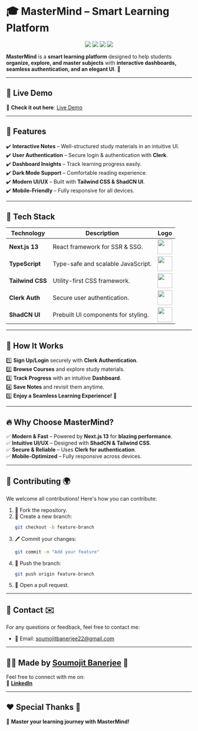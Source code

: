 # 🎓 MasterMind – Smart Learning Platform  

<p align="center">
  <img src="https://img.shields.io/badge/Next.js-13-black?style=flat&logo=next.js" />
  <img src="https://img.shields.io/badge/TailwindCSS-3-38B2AC?style=flat&logo=tailwind-css" />
  <img src="https://img.shields.io/badge/TypeScript-007ACC?style=flat&logo=typescript" />
  <img src="https://img.shields.io/badge/Clerk-Auth-4257B2?style=flat&logo=clerk" />
</p>

**MasterMind** is a **smart learning platform** designed to help students **organize, explore, and master subjects** with **interactive dashboards, seamless authentication, and an elegant UI**. 🚀  

---

## 🚀 Live Demo  

🔗 **Check it out here**: [Live Demo](https://master-mind-lms.vercel.app)  

---

## 🌟 Features  

✔️ **Interactive Notes** – Well-structured study materials in an intuitive UI.  
✔️ **User Authentication** – Secure login & authentication with **Clerk**.  
✔️ **Dashboard Insights** – Track learning progress easily.  
✔️ **Dark Mode Support** – Comfortable reading experience.  
✔️ **Modern UI/UX** – Built with **Tailwind CSS & ShadCN UI**.  
✔️ **Mobile-Friendly** – Fully responsive for all devices.  

---

## 📌 Tech Stack  

| Technology       | Description | Logo |
|-----------------|-------------|------|
| **Next.js 13**  | React framework for SSR & SSG. | <img src="https://cdn.worldvectorlogo.com/logos/next-js.svg" width="40"/> |
| **TypeScript**  | Type-safe and scalable JavaScript. | <img src="https://cdn.worldvectorlogo.com/logos/typescript.svg" width="40"/> |
| **Tailwind CSS** | Utility-first CSS framework. | <img src="https://cdn.worldvectorlogo.com/logos/tailwindcss.svg" width="40"/> |
| **Clerk Auth**  | Secure user authentication. | <img src="https://avatars.githubusercontent.com/u/44617489?s=280&v=4" width="40"/> |
| **ShadCN UI**   | Prebuilt UI components for styling. | <img src="https://pbs.twimg.com/profile_images/1657413166418708483/RtzQhQ-u_400x400.jpg" width="40"/> |

---

## 📖 How It Works  

1️⃣ **Sign Up/Login** securely with **Clerk Authentication**.  
2️⃣ **Browse Courses** and explore study materials.  
3️⃣ **Track Progress** with an intuitive **Dashboard**.  
4️⃣ **Save Notes** and revisit them anytime.  
5️⃣ **Enjoy a Seamless Learning Experience!** 🚀  

---

## 🔥 Why Choose MasterMind?  

✅ **Modern & Fast** – Powered by **Next.js 13** for **blazing performance**.  
✅ **Intuitive UI/UX** – Designed with **ShadCN & Tailwind CSS**.  
✅ **Secure & Reliable** – Uses **Clerk for authentication**.  
✅ **Mobile-Optimized** – Fully responsive across devices.  

---

## 💬 **Contributing 🌍**

We welcome all contributions! Here's how you can contribute:

1. 🍴 Fork the repository.
2. 🌿 Create a new branch:
    ```bash
    git checkout -b feature-branch
    ```
3. 🖊️ Commit your changes:
    ```bash
    git commit -m "Add your feature"
    ```
4. 🚀 Push the branch:
    ```bash
    git push origin feature-branch
    ```
5. 🔀 Open a pull request.

---

## 📧 **Contact ✉️**

For any questions or feedback, feel free to contact me:

- 📧 Email: [soumojitbanerjee22@gmail.com](mailto:soumojitbanerjee22@gmail.com)

---

## 👨‍💻 **Made by [Soumojit Banerjee](https://www.linkedin.com/in/soumojit-banerjee-4914b3228/)** 💼

Feel free to connect with me on:  
🔗 [**LinkedIn**](https://www.linkedin.com/in/soumojit-banerjee-4914b3228/)  

---

## ❤️ **Special Thanks 🙏**

🚀 **Master your learning journey with MasterMind!**
